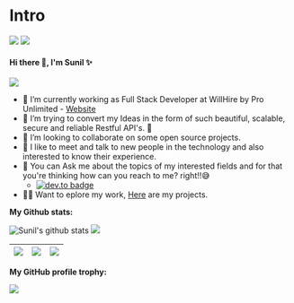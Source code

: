 # Intro

![](https://github-profile-summary-cards.vercel.app/api/cards/profile-details?username=SunilGudivada\&theme=vue\&hide\_border=true) ![](https://github-profile-summary-cards.vercel.app/api/cards/productive-time?username=sunilgudivada\&theme=vue\&hide\_border=true)

#### Hi there 👋, I'm Sunil ✨

[![](https://komarev.com/ghpvc/?username=SunilGudivada\&style=plastic)](https://github.com/Chanchal1603/github-visitors-counter)

* 🔭 I’m currently working as Full Stack Developer at WillHire by Pro Unlimited - [Website](https://willhire.co)
* 🌱 I’m trying to convert my Ideas in the form of such beautiful, scalable, secure and reliable Restful API's. 💜
* 👯 I’m looking to collaborate on some open source projects.
* 🤩 I like to meet and talk to new people in the technology and also interested to know their experience.
* 💬 You can Ask me about the topics of my interested fields and for that you're thinking how can you reach to me? right!!😅
  * [![dev.to badge](https://img.shields.io/badge/linkedin-sunilGudivada-blue)](https://www.linkedin.com/in/sunil0385/)
* 👨‍💻 Want to eplore my work, [Here](https://github.com/SunilGudivada?tab=repositories) are my projects.

**My Github stats:**

![Sunil's github stats](https://github-readme-stats.vercel.app/api?username=SunilGudivada\&show\_icons=true\&include\_all\_commits=true\&theme=vue\&hide\_border=true) ![](https://github-readme-streak-stats.herokuapp.com/?user=SunilGudivada\&theme=vue\&custom\_title=streak-stats\&hide\_border=true\&layout=compact)

| ![](https://github-profile-summary-cards.vercel.app/api/cards/repos-per-language?username=SunilGudivada\&theme=vue\&hide\_border=true) | ![](https://github-profile-summary-cards.vercel.app/api/cards/most-commit-language?username=SunilGudivada\&theme=vue\&hide\_border=true) | ![](https://github-readme-stats.vercel.app/api/top-langs/?username=SunilGudivada\&layout=compact\&theme=vue\&hide\_border=true) |
| -------------------------------------------------------------------------------------------------------------------------------------- | ---------------------------------------------------------------------------------------------------------------------------------------- | ------------------------------------------------------------------------------------------------------------------------------- |

**My GitHub profile trophy:**

![](https://github-profile-trophy.vercel.app/?username=SunilGudivada)
